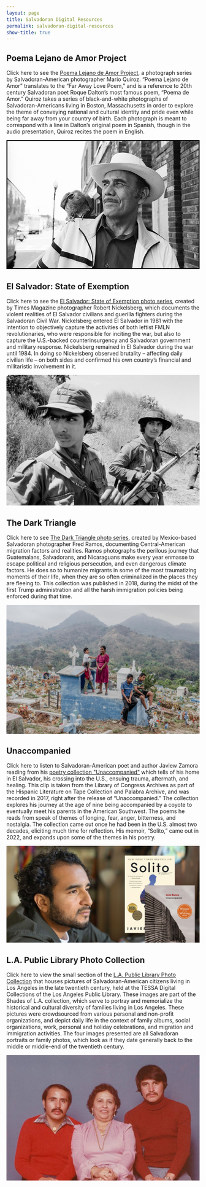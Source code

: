 ```yaml
---
layout: page
title: Salvadoran Digital Resources
permalink: salvadoran-digital-resources
show-title: true
---
```


Poema Lejano de Amor Project
---

Click here to see the [Poema Lejano de Amor Project](http://marioquiroz.com/poema-lejano-de-amor-project.html), a photograph series by Salvadoran-American photographer Mario Quiroz. “Poema Lejano de Amor” translates to the “Far Away Love Poem,” and is a reference to 20th century Salvadoran poet Roque Dalton’s most famous poem, “Poema de Amor.” Quiroz takes a series of black-and-white photographs of Salvadoran-Americans living in Boston, Massachusetts in order to explore the theme of conveying national and cultural identity and pride even while being far away from your country of birth. Each photograph is meant to correspond with a line in Dalton’s original poem in Spanish, though in the audio presentation, Quiroz recites the poem in English.


![Image of a man with a bird on his shoulder](assets/img/poema-lejano-man.jpg)

El Salvador: State of Exemption
--

Click here to see the [El Salvador: State of Exemption photo series](https://www.robertnickelsberg.com/elsal-introduction), created by Times Magazine photographer Robert Nickelsberg, which documents the violent realities of El Salvador civilians and guerilla fighters during the Salvadoran Civil War. Nickelsberg entered El Salvador in 1981 with the intention to objectively capture the activities of both leftist FMLN revolutionaries, who were responsible for inciting the war, but also to capture the U.S.-backed counterinsurgency and Salvadoran government and military response. Nickelsberg remained in El Salvador during the war until 1984. In doing so Nickelsberg observed brutality – affecting daily civilian life – on both sides and confirmed his own country’s financial and militaristic involvement in it.


![Image of two FMLN guerilla fighters](assets/img/fmln-guerillas.jpg)


The Dark Triangle
--

Click here to see [The Dark Triangle photo series](https://fred-ramos.com/the-dark-triangle), created by Mexico-based Salvadoran photographer Fred Ramos, documenting Central-American migration factors and realities. Ramos photographs the perilous journey that Guatemalans, Salvadorans, and Nicaraguans make every year enmasse to escape political and religious persecution, and even dangerous climate factors. He does so to humanize migrants in some of the most traumatizing moments of their life, when they are so often criminalized in the places they are fleeing to. This collection was published in 2018, during the midst of the first Trump administration and all the harsh immigration policies being enforced during that time.


![Image of a Central-American family at a cemetary](assets/img/family-at-cemetary.jpg)

Unaccompanied
--

Click here to listen to Salvadoran-American poet and author Jaview Zamora reading from his [poetry collection "Unaccompanied"](https://www.loc.gov/item/2019408291/) which tells of his home in El Salvador, his crossing into the U.S., ensuing trauma, aftermath, and healing. This clip is taken from the Library of Congress Archives as part of the Hispanic Literature on Tape Collection and Palabra Archive, and was recorded in 2017, right after the release of “Unaccompanied.” The collection explores his journey at the age of nine being accompanied by a coyote to eventually meet his parents in the American Southwest. The poems he reads from speak of themes of longing, fear, anger, bitterness, and nostalgia. The collection came out once he had been in the U.S. almost two decades, eliciting much time for reflection. His memoir, “Solito,” came out in 2022, and expands upon some of the themes in his poetry.


![Image of Javier Zamora next to his best-selling memoir, <i>Solito</i>, and his poetry collection, <i>Unaccompanied</i>](assets/img/zamora.jpg)

L.A. Public Library Photo Collection 
--

Click here to view the small section of the [L.A. Public Library Photo Collection](https://tessa2.lapl.org/digital/collection/photos/search/searchterm/Salvadoran%20Americans--California--Los%20Angeles./field/subjec/mode/exact/conn/and) that houses pictures of Salvadoran-American citizens living in Los Angeles in the late twentieth century, held at the TESSA Digital Collections of the Los Angeles Public Library. These images are part of the Shades of L.A. collection, which serve to portray and memorialize the historical and cultural diversity of families living in Los Angeles. These pictures were crowdsourced from various personal and non-profit organizations, and depict daily life in the context of family albums, social organizations, work, personal and holiday celebrations, and migration and immigration activities. The four images presented are all Salvadoran portraits or family photos, which look as if they date generally back to the middle or middle-end of the twentieth century.


<img src="assets/img/lalibrary.jpg" alt="Image of Savadoran-American L.A. citizens, Pillar Morrojin and her two sons" width="1000"/>
